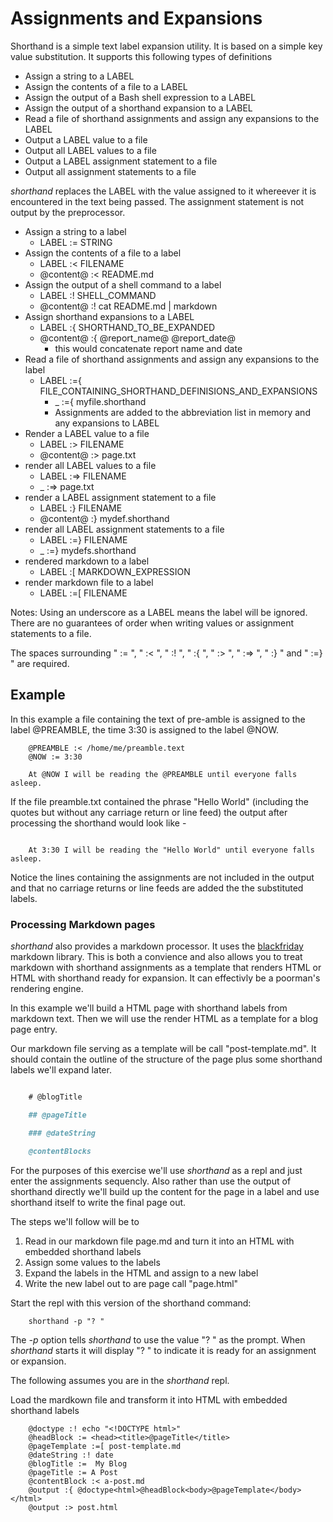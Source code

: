 
# Assignments and Expansions

Shorthand is a simple text label expansion utility. It is based on a simple key value substitution.  It supports this following types of definitions

+ Assign a string to a LABEL
+ Assign the contents of a file to a LABEL
+ Assign the output of a Bash shell expression to a LABEL
+ Assign the output of a shorthand expansion to a LABEL
+ Read a file of shorthand assignments and assign any expansions to the LABEL
+ Output a LABEL value to a file
+ Output all LABEL values to a file
+ Output a LABEL assignment statement to a file
+ Output all assignment statements to a file

*shorthand* replaces the LABEL with the value assigned to it whereever it is encountered in the text being passed. The assignment statement is not output by the preprocessor.


+ Assign a string to a label
    + LABEL := STRING
+ Assign the contents of a file to a label
    + LABEL :< FILENAME
    + @content@ :< README.md
+ Assign the output of a shell command to a label
    + LABEL :! SHELL_COMMAND
    + @content@ :! cat README.md | markdown
+ Assign shorthand expansions to a LABEL
    + LABEL :{ SHORTHAND_TO_BE_EXPANDED
    + @content@ :{ @report_name@ @report_date@
        + this would concatenate report name and date
+ Read a file of shorthand assignments and assign any expansions to the label
    + LABEL :={ FILE_CONTAINING_SHORTHAND_DEFINISIONS_AND_EXPANSIONS
        + _ :={ myfile.shorthand
        + Assignments are added to the abbreviation list in memory and any expansions to LABEL
+ Render a LABEL value to a file
    + LABEL :> FILENAME
    + @content@ :> page.txt
+ render all LABEL values to a file
    + LABEL :=> FILENAME
    + _ :=> page.txt
+ render a LABEL assignment statement to a file
    + LABEL :} FILENAME
    + @content@ :} mydef.shorthand
+ render all LABEL assignment statements to a file
    + LABEL :=} FILENAME 
    + _ :=} mydefs.shorthand
+ rendered markdown to a label
    + LABEL :[ MARKDOWN_EXPRESSION
+ render markdown file to a label
    + LABEL :=[ FILENAME

Notes: Using an underscore as a LABEL means the label will be ignored. There are no guarantees of order when writing values or assignment statements to a file.

The spaces surrounding " := ", " :< ", " :! ", " :{ ", " :> ", " :=> ", " :} " and " :=} " are required.


## Example

In this example a file containing the text of pre-amble is assigned to the label @PREAMBLE, the time 3:30 is assigned to the label @NOW.  
```text
    @PREAMBLE :< /home/me/preamble.text
    @NOW := 3:30

    At @NOW I will be reading the @PREAMBLE until everyone falls asleep.
```

If the file preamble.txt contained the phrase "Hello World" (including the quotes but without any carriage return or line feed) the output after processing the shorthand would look like -

```text

    At 3:30 I will be reading the "Hello World" until everyone falls asleep.
```

Notice the lines containing the assignments are not included in the output and that no carriage returns or line feeds are added the the substituted labels.

### Processing Markdown pages

_shorthand_ also provides a markdown processor. It uses the [blackfriday](https://github.com/russross/blackfriday) markdown library. This is both a convience and also allows you to treat markdown with shorthand assignments as a template that renders HTML or HTML with shorthand ready for expansion. It can effectivly be a poorman's rendering engine.

In this example we'll build a HTML page with shorthand labels from markdown text. Then
we will use the render HTML as a template for a blog page entry.

Our markdown file serving as a template will be call "post-template.md". It should contain
the outline of the structure of the page plus some shorthand labels we'll expand later.

```markdown

    # @blogTitle

    ## @pageTitle

    ### @dateString

    @contentBlocks

```

For the purposes of this exercise we'll use _shorthand_ as a repl and just enter the
assignments sequencly.  Also rather than use the output of shorthand directly we'll
build up the content for the page in a label and use shorthand itself to write the final
page out.

The steps we'll follow will be to 

1. Read in our markdown file page.md and turn it into an HTML with embedded shorthand labels
2. Assign some values to the labels
3. Expand the labels in the HTML and assign to a new label
4. Write the new label out to are page call "page.html"

Start the repl with this version of the shorthand command:

```shell
    shorthand -p "? "
```

The _-p_ option tells _shorthand_ to use the value "? " as the prompt. When _shorthand_ starts
it will display "? " to indicate it is ready for an assignment or expansion.

The following assumes you are in the _shorthand_ repl.

Load the mardkown file and transform it into HTML with embedded shorthand labels

```shell
    @doctype :! echo "<!DOCTYPE html>"
    @headBlock := <head><title>@pageTitle</title>
    @pageTemplate :=[ post-template.md
    @dateString :! date
    @blogTitle :=  My Blog
    @pageTitle := A Post
    @contentBlock :< a-post.md
    @output :{ @doctype<html>@headBlock<body>@pageTemplate</body></html>
    @output :> post.html
```



